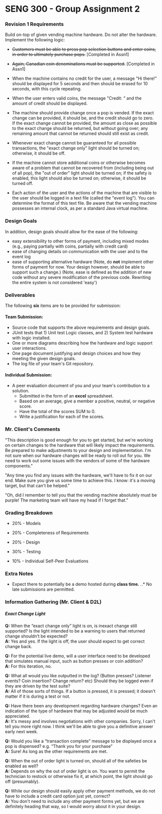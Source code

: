 # SENG 300 - Group Assignment 2

### Revision 1 Requirements
Build on-top of given vending machine hardware. Do not alter the hardware.
Implement the following logic:

* ~~Customers must be able to press pop selection buttons and enter coins, in order to ultimately purchase pops.~~ [Completed in Assn1]

* ~~Again, Canadian coin denominations must be supported.~~ [Completed in Assn1]

* When the machine contains no credit for the user, a message "Hi there!" should be displayed for 5 seconds and then should be erased for 10 seconds, with this cycle repeating.

* When the user enters valid coins, the message "Credit: " and the amount of credit should be displayed.

* The machine should provide change once a pop is vended.  If the exact change can be provided, it should be, and the credit should go to zero.  If the exact change cannot be provided, the amount as close as possible to the exact change should be returned, but without going over; any remaining amount that cannot be returned should still exist as credit.

* Whenever exact change cannot be guaranteed for all possible transactions, the "exact change only" light should be turned on; otherwise, it should be off.

* If the machine cannot store additional coins or otherwise becomes aware of a problem that cannot be recovered from (including being out of all pop), the "out of order" light should be turned on; if the safety is enabled, this light should also be turned on; otherwise, it should be turned off.

* Each action of the user and the actions of the machine that are visible to the user should be logged in a text file (called the "event log").  You can determine the format of this text file.  Be aware that the vending machine possesses an internal clock, as per a standard Java virtual machine.

### Design Goals
In addition, design goals should allow for the ease of the following:
* easy extensibility to other forms of payment, including mixed modes (e.g., paying partially with coins, partially with credit card)
* ease of changing details on communication with the user and to the event log
* ease of supporting alternative hardware
(Note, do **not** implement other forms of payment for now. Your design however, should be able to support such a change.)
(Note, ease is defined as the addition of new code without any severe modification of the previous code. Rewriting the entire system is not considered 'easy')

### Deliverables
The following **six** items are to be provided for submission:
#### Team Submission:
* Source code that supports the above requirements and design goals.
* JUnit tests that 1) Unit test Logic classes, and 2) System test hardware with logic installed.
* One or more diagrams describing how the hardware and logic support user interactions.
* One page document justifying and design choices and how they meeting the given design goals.
* The log file of your team's Git repository.
#### Individual Submission:
* A peer evaluation document of you and your team's contribution to a solution.
  - Submitted in the form of an **excel** spreadsheet.  
  - Based on an average, give a member a positive, neutral, or negative score.  
  - Have the total of the scores SUM to 0.  
  - Write a justification for each of the scores.  

### Mr. Client's Comments
  "This description is good enough for you to get started, but we're working on certain changes to the hardware that will likely impact the requirements.  Be prepared to make adjustments to your design and implementation.  I'm not sure when our hardware changes will be ready to roll out for you.  We need to work out some issues with the vendors of some of the hardware components."

  "Any time you find any issues with the hardware, we'll have to fix it on our end.  Make sure you give us some time to achieve this.  I know: it's a moving target, but that can't be helped."

  "Oh, did I remember to tell you that the vending machine absolutely must be purple!  The marketing team will have my head if I  forget that."

### Grading Breakdown
* 20% - Models

* 20% - Completeness of Requirements

* 20% - Design

* 30% - Testing

* 10% - Individual Self-Peer Evaluations

### Extra Notes
* Expect there to potentially be a demo hosted during **class time.**
..* No late submissions are permitted.

### Information Gathering (Mr. Client & D2L)

##### Exact Change Light
**Q:** When the “exact change only” light is on, is inexact change still supported? Is the light intended to be a warning to users that returned change shouldn’t be expected?  
**A:** Yes and yes.  If the light is off, the user should expect to get correct change back.

**Q:** For the potential live demo, will a user interface need to be developed that simulates manual input, such as button presses or coin addition?  
**A:** For this iteration, no.


**Q:** What all would you like outputted in the log? (Button presses? Listener events? Coin insertion? Change return? etc) Should they be logged even if they are driven by the test suite?  
**A:** All of those sorts of things.  If a button is pressed, it is pressed; it doesn't matter if it is during a test or not.


**Q:** Have there been any development regarding hardware changes? Even an indication of the type of hardware that may be adjusted would be much appreciated.  
**A:** It's messy and involves negotiations with other companies.  Sorry, I can't tell you more right now.  I think we'll be able to give you a definitive answer early next week.


**Q:** Would you like a “transaction complete” message to be displayed once a pop is dispensed? e.g. “Thank you for your purchase”  
**A:** Sure! As long as the other requirements are met.


**Q:** When the out of order light is turned on, should all of the safeties be enabled as well?  
**A:** Depends on why the out of order light is on.  You want to permit the technician to restock or otherwise fix it, at which point, the light should go off (presumably).


**Q:** While our design should easily apply other payment methods, we do not have to include a credit card option just yet, correct?  
**A:** You don't need to include any other payment forms yet, but we are definitely heading that way, so I would worry about it in your design.
